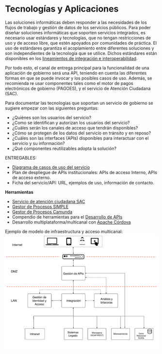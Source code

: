 
# Tecnologías y Aplicaciones

Las soluciones informáticas deben responder a las necesidades de los flujos de trabajo y gestión de datos de los servicios públicos. Para poder diseñar soluciones informáticas que soporten servicios integrados, es necesario usar estándares y tecnologías, que no tengan restricciones de uso y de acceso libre, que estén apoyados por comunidades de práctica. El uso de estándares garantiza el acoplamiento entre diferentes soluciones y son independientes de la tecnología que se utilice. Dichos estándares están disponibles en los [lineamientos de integración e interoperabilidad](https://github.com/egobsv/EstandaresInteroperabilidad).

Por todo esto, el canal de entrega principal para la funcionalidad de una aplicación de gobierno será una API, teniendo en cuenta las diferentes formas en que se puede invocar y los posibles casos de uso.  Además, se recomienda re usar componentes tales como el motor de pagos electrónicos de gobierno (PAGOES), y el servicio de Atención Ciudadana (SAC). 

Para documentar las tecnologías que soportan un servicio de gobierno se sugiere empezar con las siguientes preguntas:

* ¿Quiénes son los usuarios del servicio?
* ¿Como se identifican y autorizan los usuarios del servicio?
* ¿Cuáles serán los canales de acceso que tendrán disponibles?
* ¿Cómo se protegen de los datos del servicio en tránsito y en reposo?
* ¿Cuáles son las interfaces (APIs) disponibles para interactuar con el servicio y su información?
* ¿Qué componentes reutilizables adopta la solución?

ENTREGABLES:

* [Diagrama de casos de uso del servicio](https://es.wikipedia.org/wiki/Diagrama_de_casos_de_uso)
* Plan de despliegue de APIs institucionales: APIs de acceso Interno, APIs de acceso externo.
* Ficha del servicio/API: URL, ejemplos de uso, información de contacto.

**Herramientas**

* [Servicio de atención ciudadana SAC](www.atencionciudadana.sv)
* [Gestor de Procesos SIMPLE](https://www.agesic.gub.uy/innovaportal/v/5588/11/agesic/sistema-para-la-implementacion-de-procesos-ligeramente-estandarizados-simple.html)
* [Gestor de Procesos Camunda](https://camunda.com/products/bpmn-engine/) 
* Compendio de herramientas para el [Desarrollo de APIs](https://github.com/yosriady/api-development-tools)
* Desarrollo multiplataforma/multicanal con [Apache Córdova](https://cordova.apache.org/) 


Ejemplo de modelo de infraestructura y acceso multicanal:
![](infraestructura.png)
